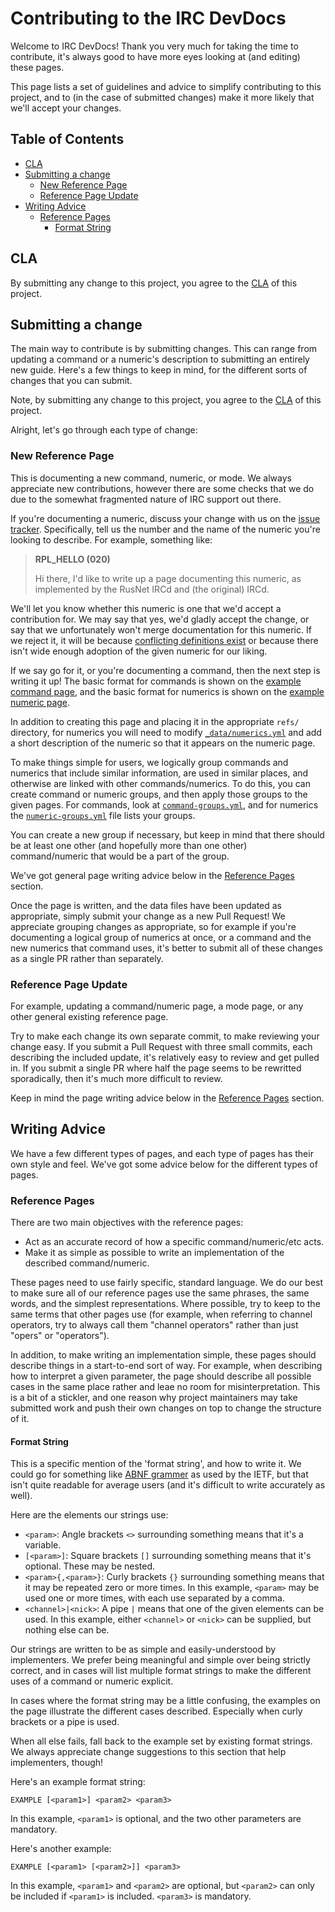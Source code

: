 # Contributing to the IRC DevDocs
Welcome to IRC DevDocs! Thank you very much for taking the time to contribute, it's always good to have more eyes looking at (and editing) these pages.

This page lists a set of guidelines and advice to simplify contributing to this project, and to (in the case of submitted changes) make it more likely that we'll accept your changes.



## Table of Contents

- [CLA](#cla)
- [Submitting a change](#submitting-a-change)
    - [New Reference Page](#new-reference-page)
    - [Reference Page Update](#reference-page-update)
- [Writing Advice](#writing-advice)
    - [Reference Pages](#reference-pages)
        - [Format String](#format-string)


## CLA
By submitting any change to this project, you agree to the [CLA](CLA.md) of this project.


## Submitting a change
The main way to contribute is by submitting changes. This can range from updating a command or a numeric's description to submitting an entirely new guide. Here's a few things to keep in mind, for the different sorts of changes that you can submit.

Note, by submitting any change to this project, you agree to the [CLA](CLA.md) of this project.

Alright, let's go through each type of change:


### New Reference Page
This is documenting a new command, numeric, or mode. We always appreciate new contributions, however there are some checks that we do due to the somewhat fragmented nature of IRC support out there.

If you're documenting a numeric, discuss your change with us on the [issue tracker](https://github.com/ircdocs/dd/issues). Specifically, tell us the number and the name of the numeric you're looking to describe. For example, something like:

> **RPL_HELLO (020)**
>
> Hi there, I'd like to write up a page documenting this numeric, as implemented by the RusNet IRCd and (the original) IRCd.

We'll let you know whether this numeric is one that we'd accept a contribution for. We may say that yes, we'd gladly accept the change, or say that we unfortunately won't merge documentation for this numeric. If we reject it, it will be because [conflicting definitions exist](https://defs.ircdocs.horse/defs/numerics.html) or because there isn't wide enough adoption of the given numeric for our liking.

If we say go for it, or you're documenting a command, then the next step is writing it up! The basic format for commands is shown on the [example command page](_examples/command.md), and the basic format for numerics is shown on the [example numeric page](_examples/numeric.md).

In addition to creating this page and placing it in the appropriate `refs/` directory, for numerics you will need to modify [`_data/numerics.yml`](_data/numerics.yml) and add a short description of the numeric so that it appears on the numeric page.

To make things simple for users, we logically group commands and numerics that include similar information, are used in similar places, and otherwise are linked with other commands/numerics. To do this, you can create command or numeric groups, and then apply those groups to the given pages. For commands, look at [`command-groups.yml`](_data/command-groups.yml), and for numerics the [`numeric-groups.yml`](_data/numeric-groups.yml) file lists your groups.

You can create a new group if necessary, but keep in mind that there should be at least one other (and hopefully more than one other) command/numeric that would be a part of the group.

We've got general page writing advice below in the [Reference Pages](#reference-pages) section.

Once the page is written, and the data files have been updated as appropriate, simply submit your change as a new Pull Request! We appreciate grouping changes as appropriate, so for example if you're documenting a logical group of numerics at once, or a command and the new numerics that command uses, it's better to submit all of these changes as a single PR rather than separately.


### Reference Page Update
For example, updating a command/numeric page, a mode page, or any other general existing reference page.

Try to make each change its own separate commit, to make reviewing your change easy. If you submit a Pull Request with three small commits, each describing the included update, it's relatively easy to review and get pulled in. If you submit a single PR where half the page seems to be rewritted sporadically, then it's much more difficult to review.

Keep in mind the page writing advice below in the [Reference Pages](#reference-pages) section.



## Writing Advice
We have a few different types of pages, and each type of pages has their own style and feel. We've got some advice below for the different types of pages.


### Reference Pages
There are two main objectives with the reference pages:

- Act as an accurate record of how a specific command/numeric/etc acts.
- Make it as simple as possible to write an implementation of the described command/numeric.

These pages need to use fairly specific, standard language. We do our best to make sure all of our reference pages use the same phrases, the same words, and the simplest representations. Where possible, try to keep to the same terms that other pages use (for example, when referring to channel operators, try to always call them "channel operators" rather than just "opers" or "operators").

In addition, to make writing an implementation simple, these pages should describe things in a start-to-end sort of way. For example, when describing how to interpret a given parameter, the page should describe all possible cases in the same place rather and leae no room for misinterpretation. This is a bit of a stickler, and one reason why project maintainers may take submitted work and push their own changes on top to change the structure of it.

#### Format String
This is a specific mention of the 'format string', and how to write it. We could go for something like [ABNF grammer](https://tools.ietf.org/html/rfc5234) as used by the IETF, but that isn't quite readable for average users (and it's difficult to write accurately as well).

Here are the elements our strings use:

- `<param>`: Angle brackets `<>` surrounding something means that it's a variable.
- `[<param>]`: Square brackets `[]` surrounding something means that it's optional. These may be nested.
- `<param>{,<param>}`: Curly brackets `{}` surrounding something means that it may be repeated zero or more times. In this example, `<param>` may be used one or more times, with each use separated by a comma.
- `<channel>|<nick>`: A pipe `|` means that one of the given elements can be used. In this example, either `<channel>` or `<nick>` can be supplied, but nothing else can be.

Our strings are written to be as simple and easily-understood by implementers. We prefer being meaningful and simple over being strictly correct, and in cases will list multiple format strings to make the different uses of a command or numeric explicit.

In cases where the format string may be a little confusing, the examples on the page illustrate the different cases described. Especially when curly brackets or a pipe is used.

When all else fails, fall back to the example set by existing format strings. We always appreciate change suggestions to this section that help implementers, though!

Here's an example format string:

    EXAMPLE [<param1>] <param2> <param3>

In this example, `<param1>` is optional, and the two other parameters are mandatory.

Here's another example:

    EXAMPLE [<param1> [<param2>]] <param3>

In this example, `<param1>` and `<param2>` are optional, but `<param2>` can only be included if `<param1>` is included. `<param3>` is mandatory.
